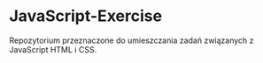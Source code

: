 # JavaScript-Exercise
Repozytorium przeznaczone do umieszczania zadań związanych z JavaScript HTML i CSS.

